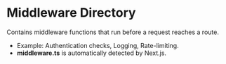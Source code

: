 # Middleware Directory

Contains middleware functions that run before a request reaches a route.
- Example: Authentication checks, Logging, Rate-limiting.
- **middleware.ts** is automatically detected by Next.js.
